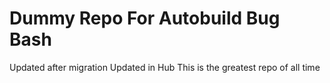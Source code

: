 # Dummy Repo For Autobuild Bug Bash
Updated after migration
Updated in Hub
This is the greatest repo of all time
